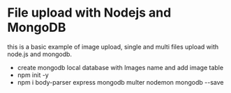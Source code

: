 # File upload with Nodejs and MongoDB

this is a basic example of image upload, single and multi files upload with node.js and mongodb.
* create mongodb local database with Images name and add image table 
* npm init -y
* npm i body-parser express mongodb multer nodemon mongodb --save 